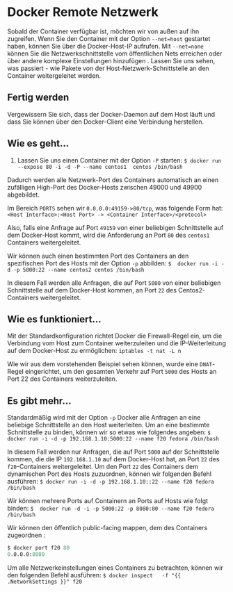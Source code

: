 # Docker Remote Netzwerk

Sobald der Container verfügbar ist, möchten wir von außen auf ihn zugreifen. Wenn Sie den Container mit der Option `--net=host` gestartet haben, können Sie über die Docker-Host-IP aufrufen. Mit `--net=none` können Sie die Netzwerkschnittstelle vom öffentlichen Nets erreichen  oder über andere komplexe Einstellungen hinzufügen . Lassen Sie uns sehen, was passiert - wie Pakete von der Host-Netzwerk-Schnittstelle an den Container weitergeleitet werden.

## Fertig werden

Vergewissern Sie sich, dass der Docker-Daemon auf dem Host läuft und dass Sie können über den Docker-Client eine Verbindung herstellen.

## Wie es geht…

1. Lassen Sie uns einen Container mit der Option `-P` starten:
`$ docker run --expose 80 -i -d -P --name centos1  centos /bin/bash`

Dadurch werden alle Netzwerk-Port des Containers automatisch an einen zufälligen High-Port des Docker-Hosts zwischen 49000 und 49900 abgebildet.

Im Bereich `PORTS` sehen wir `0.0.0.0:49159->80/tcp`, was folgende Form hat:
`<Host Interface>:<Host Port> -> <Container Interface>/<protocol>`

Also, falls eine Anfrage auf Port `49159` von einer beliebigen Schnittstelle auf dem Docker-Host kommt, wird die Anforderung an Port `80` des `centos1` Containers weitergeleitet.

Wir können auch einen bestimmten Port des Containers an den spezifischen Port des Hosts mit der Option `-p` abbilden:
`$  docker run -i -d -p 5000:22 --name centos2 centos /bin/bash`

In diesem Fall werden alle Anfragen, die auf Port `5000` von einer beliebigen Schnittstelle auf dem Docker-Host kommen, an Port `22` des Centos2-Containers weitergeleitet.

## Wie es funktioniert…

Mit der Standardkonfiguration richtet Docker die Firewall-Regel ein, um die Verbindung vom Host zum Container weiterzuleiten und die IP-Weiterleitung auf dem Docker-Host zu ermöglichen:
`iptables -t nat -L n`

Wie wir aus dem vorstehenden Beispiel sehen können, wurde eine `DNAT`-Regel eingerichtet, um den gesamten Verkehr auf Port `5000` des Hosts an Port 22 des Containers weiterzuleiten.

## Es gibt mehr…

Standardmäßig wird mit der Option `-p` Docker alle Anfragen an eine beliebige Schnittstelle an den Host weiterleiten. Um an eine bestimmte Schnittstelle zu binden, können wir so etwas wie folgendes angeben:
`$ docker run -i -d -p 192.168.1.10:5000:22 --name f20 fedora /bin/bash`

In diesem Fall werden nur Anfragen, die auf Port `5000` auf der Schnittstelle kommen, die die IP `192.168.1.10` auf dem Docker-Host hat, an Port `22` des `f20`-Containers weitergeleitet. Um den Port `22` des Containers dem dynamischen Port des Hosts zuzuordnen, können wir folgenden Befehl ausführen:
`$ docker run -i -d -p 192.168.1.10::22 --name f20 fedora /bin/bash`

Wir können mehrere Ports auf Containern an Ports auf Hosts wie folgt binden:
`$  docker run -d -i -p 5000:22 -p 8080:80 --name f20 fedora /bin/bash`

Wir können den öffentlich public-facing mappen, dem des Containers zugeordnen :

```s
$ docker port f20 80
0.0.0.0:8080
```

Um alle Netzwerkeinstellungen eines Containers zu betrachten, können wir den folgenden Befehl ausführen:
`$ docker inspect   -f "{{ .NetworkSettings }}" f20`
